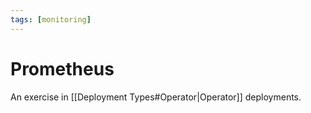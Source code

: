 ```yaml
---
tags: [monitoring]
---
```

# Prometheus
An exercise in [[Deployment Types#Operator|Operator]] deployments.